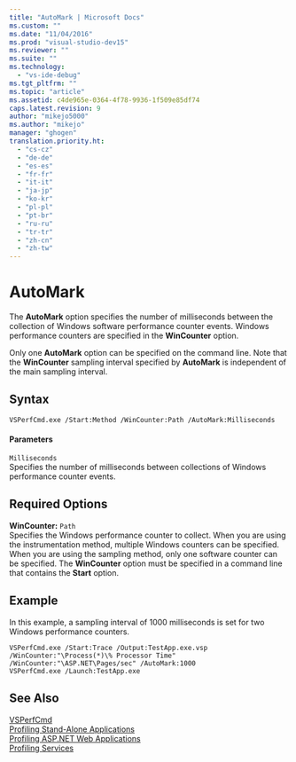 ```yaml
---
title: "AutoMark | Microsoft Docs"
ms.custom: ""
ms.date: "11/04/2016"
ms.prod: "visual-studio-dev15"
ms.reviewer: ""
ms.suite: ""
ms.technology: 
  - "vs-ide-debug"
ms.tgt_pltfrm: ""
ms.topic: "article"
ms.assetid: c4de965e-0364-4f78-9936-1f509e85df74
caps.latest.revision: 9
author: "mikejo5000"
ms.author: "mikejo"
manager: "ghogen"
translation.priority.ht: 
  - "cs-cz"
  - "de-de"
  - "es-es"
  - "fr-fr"
  - "it-it"
  - "ja-jp"
  - "ko-kr"
  - "pl-pl"
  - "pt-br"
  - "ru-ru"
  - "tr-tr"
  - "zh-cn"
  - "zh-tw"
---
```

# AutoMark
The **AutoMark** option specifies the number of milliseconds between the collection of Windows software performance counter events. Windows performance counters are specified in the **WinCounter** option.  
  
 Only one **AutoMark** option can be specified on the command line. Note that the **WinCounter** sampling interval specified by **AutoMark** is independent of the main sampling interval.  
  
## Syntax  
  
```  
VSPerfCmd.exe /Start:Method /WinCounter:Path /AutoMark:Milliseconds  
```  
  
#### Parameters  
 `Milliseconds`  
 Specifies the number of milliseconds between collections of Windows performance counter events.  
  
## Required Options  
 **WinCounter:** `Path`  
 Specifies the Windows performance counter to collect. When you are using the instrumentation method, multiple Windows counters can be specified. When you are using the sampling method, only one software counter can be specified. The **WinCounter** option must be specified in a command line that contains the **Start** option.  
  
## Example  
 In this example, a sampling interval of 1000 milliseconds is set for two Windows performance counters.  
  
```  
VSPerfCmd.exe /Start:Trace /Output:TestApp.exe.vsp /WinCounter:"\Process(*)\% Processor Time" /WinCounter:"\ASP.NET\Pages/sec" /AutoMark:1000  
VSPerfCmd.exe /Launch:TestApp.exe  
```  
  
## See Also  
 [VSPerfCmd](../profiling/vsperfcmd.md)   
 [Profiling Stand-Alone Applications](../profiling/command-line-profiling-of-stand-alone-applications.md)   
 [Profiling ASP.NET Web Applications](../profiling/command-line-profiling-of-aspnet-web-applications.md)   
 [Profiling Services](../profiling/command-line-profiling-of-services.md)